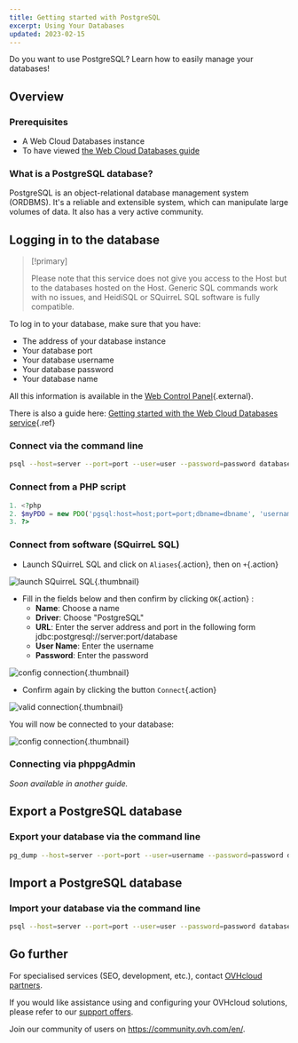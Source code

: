 ```yaml
---
title: Getting started with PostgreSQL
excerpt: Using Your Databases
updated: 2023-02-15
---
```


Do you want to use PostgreSQL? Learn how to easily manage your databases!

## Overview

### Prerequisites

- A Web Cloud Databases instance
- To have viewed [the Web Cloud Databases guide](/pages/web_cloud/web_cloud_databases/starting_with_clouddb)

### What is a PostgreSQL database?
PostgreSQL is an object-relational database management system (ORDBMS). It's a reliable and extensible system, which can manipulate large volumes of data. It also has a very active community.

## Logging in to the database

> [!primary]
>
> Please note that this service does not give you access to the Host but to the databases hosted on the Host. Generic SQL commands work with no issues, and HeidiSQL or SQuirreL SQL software is fully compatible.
> 

To log in to your database, make sure that you have:

- The address of your database instance
- Your database port
- Your database username
- Your database password
- Your database name

All this information is available in the [Web Control Panel](https://www.ovh.com/manager/web/){.external}.

There is also a guide here: [Getting started with the Web Cloud Databases service](/pages/web_cloud/web_cloud_databases/starting_with_clouddb){.ref}

### Connect via the command line

```bash
psql --host=server --port=port --user=user --password=password database_name
```

### Connect from a PHP script

```php
1. <?php
2. $myPDO = new PDO('pgsql:host=host;port=port;dbname=dbname', 'username', 'password');
3. ?>
```

### Connect from software (SQuirreL SQL)
- Launch SQuirreL SQL and click on `Aliases`{.action}, then on `+`{.action}

![launch SQuirreL SQL](images/1.PNG){.thumbnail}

- Fill in the fields below and then confirm by clicking `OK`{.action} :
    - **Name**: Choose a name
    - **Driver**: Choose "PostgreSQL"
    - **URL**: Enter the server address and port in the following form jdbc:postgresql://server:port/database
    - **User Name**: Enter the username
    - **Password**: Enter the password

![config connection](images/2.PNG){.thumbnail}

- Confirm again by clicking the button `Connect`{.action}

![valid connection](images/3.PNG){.thumbnail}

You will now be connected to your database:

![config connection](images/4.PNG){.thumbnail}

### Connecting via phppgAdmin
*Soon available in another guide.*

## Export a PostgreSQL database

### Export your database via the command line

```bash
pg_dump --host=server --port=port --user=username --password=password database_name > database_name.sql
```

## Import a PostgreSQL database

### Import your database via the command line

```bash
psql --host=server --port=port --user=user --password=password database_name < database_name.sql
```

## Go further

For specialised services (SEO, development, etc.), contact [OVHcloud partners](https://partner.ovhcloud.com/en-gb/directory).

If you would like assistance using and configuring your OVHcloud solutions, please refer to our [support offers](https://www.ovhcloud.com/asia/support-levels/).

Join our community of users on <https://community.ovh.com/en/>. 